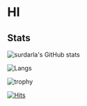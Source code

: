 
# HI

## Stats

<!-- github stats -->
![surdarla's GitHub stats](https://github-readme-stats.vercel.app/api?username=surdarla&show_icons=true&theme=onedark)

<!-- lang stats -->
![Langs](https://github-readme-stats.vercel.app/api/top-langs/?username=surdarla&layout=compact&theme=onedark)

<!-- github tropies  -->
![trophy](https://github-profile-trophy.vercel.app/?username=surdarla&theme=onedark&margin-w=15)

<!-- github hits -->
[![Hits](https://hits.seeyoufarm.com/api/count/incr/badge.svg?url=https%3A%2F%2Fgithub.com%2Fsurdarla&count_bg=%23A9A9A9&title_bg=%23787878&icon=github.svg&icon_color=%23000000&title=hits&edge_flat=false)](https://hits.seeyoufarm.com)
